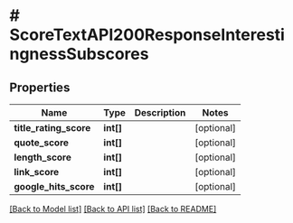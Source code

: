# # ScoreTextAPI200ResponseInterestingnessSubscores

## Properties

Name | Type | Description | Notes
------------ | ------------- | ------------- | -------------
**title_rating_score** | **int[]** |  | [optional]
**quote_score** | **int[]** |  | [optional]
**length_score** | **int[]** |  | [optional]
**link_score** | **int[]** |  | [optional]
**google_hits_score** | **int[]** |  | [optional]

[[Back to Model list]](../../README.md#models) [[Back to API list]](../../README.md#endpoints) [[Back to README]](../../README.md)
